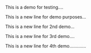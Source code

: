 This is a demo for testing....

This is a new line for demo purposes...

This is a new line for 2nd demo...

This is a new line for 3rd demo....

This is a new line for 4th demo.............
